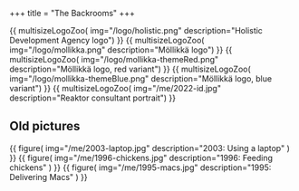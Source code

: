+++
title = "The Backrooms"
+++

{{
    multisizeLogoZoo(
        img="/logo/holistic.png"
        description="Holistic Development Agency logo")
}}
{{
    multisizeLogoZoo(
        img="/logo/mollikka.png"
        description="Möllikkä logo")
}}
{{
    multisizeLogoZoo(
        img="/logo/mollikka-themeRed.png"
        description="Möllikkä logo, red variant")
}}
{{
    multisizeLogoZoo(
        img="/logo/mollikka-themeBlue.png"
        description="Möllikkä logo, blue variant")
}}
{{
    multisizeLogoZoo(
        img="/me/2022-id.jpg"
        description="Reaktor consultant portrait")
}}
## Old pictures
{{
    figure(
        img="/me/2003-laptop.jpg"
        description="2003: Using a laptop"
    )
}}
{{
    figure(
        img="/me/1996-chickens.jpg"
        description="1996: Feeding chickens"
    )
}}
{{
    figure(
        img="/me/1995-macs.jpg"
        description="1995: Delivering Macs"
    )
}}